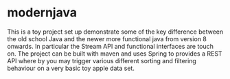 # modernjava

This is a toy project set up demonstrate some of the key difference between the old school Java and the newer more functional java from version 8 onwards.
In particular the Stream API and functional interfaces are touch on. The project can be built with maven and uses Spring to provides a REST API where by you 
may trigger various different sorting and filtering behaviour on a very basic toy apple data set.

